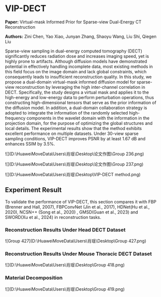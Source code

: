 # VIP-DECT

**Paper:** Virtual-mask Informed Prior for Sparse-view Dual-Energy CT Reconstruction

**Authors:** Zini Chen, Yao Xiao, Junyan Zhang, Shaoyu Wang, Liu Shi, Qiegen Liu

Sparse-view sampling in dual-energy computed tomography (DECT) significantly reduces radiation dose and increases imaging speed, yet is highly prone to artifacts. Although diffusion models have demonstrated potential in effectively handling incomplete data, most existing methods in this field focus on the image domain and lack global constraints, which consequently leads to insufficient reconstruction quality. In this study, we propose a dual-domain virtual-mask informed diffusion model for sparse-view reconstruction by leveraging the high inter-channel correlation in DECT. Specifically, the study designs a virtual mask and applies it to the high-energy and low-energy data to perform perturbation operations, thus constructing high-dimensional tensors that serve as the prior information of the diffusion model. In addition, a dual-domain collaboration strategy is adopted to integrate the information of the randomly selected high-frequency components in the wavelet domain with the information in the projection domain, for the purpose of optimizing the global structures and local details. The experimental results show that the method exhibits excellent performance on multiple datasets. Under 30-view sparse sampling conditions, VIP-DECT improves PSNR by at least 1.67 dB and enhances SSIM by 3.5%.

![](D:\HuaweiMoveData\Users\肖瑶\Desktop\论文作图\Group 236.png)

![](D:\HuaweiMoveData\Users\肖瑶\Desktop\论文作图\Group 237.png)

![](D:\HuaweiMoveData\Users\肖瑶\Desktop\VIP-DECT method.png)



## Experiment Result

To validate the performance of VIP-DECT, this section compares it with FBP (Brenner and Hall, 2007), FBPConvNet (Jin et al., 2017), HDNet(Hu et al., 2020), NCSN++ (Song et al., 2020) , GMSD(Guan et al., 2023) and SWORD(Xu et al., 2024) in reconstruction tasks.

### Reconstruction Results Under Head DECT Dataset

![]()![Group 427](D:\HuaweiMoveData\Users\肖瑶\Desktop\Group 427.png)

### Reconstruction Results Under Mouse Thoracic DECT Dataset

![](D:\HuaweiMoveData\Users\肖瑶\Desktop\Group 418.png)

### Material Decomposition

![](D:\HuaweiMoveData\Users\肖瑶\Desktop\Group 419.png)

